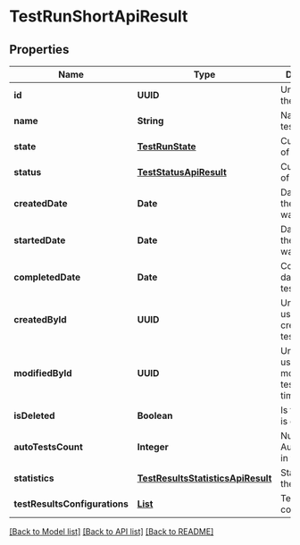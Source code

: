 # TestRunShortApiResult
## Properties

| Name | Type | Description | Notes |
|------------ | ------------- | ------------- | -------------|
| **id** | **UUID** | Unique ID of the test run | [default to null] |
| **name** | **String** | Name of the test run | [default to null] |
| **state** | [**TestRunState**](TestRunState.md) | Current state of the test run | [default to null] |
| **status** | [**TestStatusApiResult**](TestStatusApiResult.md) | Current status of the test run | [default to null] |
| **createdDate** | **Date** | Date when the test run was created | [default to null] |
| **startedDate** | **Date** | Date when the test run was started | [optional] [default to null] |
| **completedDate** | **Date** | Completion date of the test run | [optional] [default to null] |
| **createdById** | **UUID** | Unique ID of user who created the test run | [default to null] |
| **modifiedById** | **UUID** | Unique ID of user who modified the test run last time | [optional] [default to null] |
| **isDeleted** | **Boolean** | Is the test run is deleted | [default to null] |
| **autoTestsCount** | **Integer** | Number of AutoTests run in the test run | [default to null] |
| **statistics** | [**TestResultsStatisticsApiResult**](TestResultsStatisticsApiResult.md) | Statistics of the test run | [default to null] |
| **testResultsConfigurations** | [**List**](ConfigurationShortApiResult.md) | Test results configurations | [default to null] |

[[Back to Model list]](../README.md#documentation-for-models) [[Back to API list]](../README.md#documentation-for-api-endpoints) [[Back to README]](../README.md)

